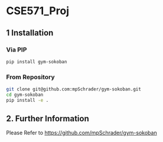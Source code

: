 # CSE571_Proj

## 1 Installation

### Via PIP
```bash
pip install gym-sokoban
```

### From Repository
```bash
git clone git@github.com:mpSchrader/gym-sokoban.git
cd gym-sokoban
pip install -e .
```

## 2. Further Information
Please Refer to https://github.com/mpSchrader/gym-sokoban
